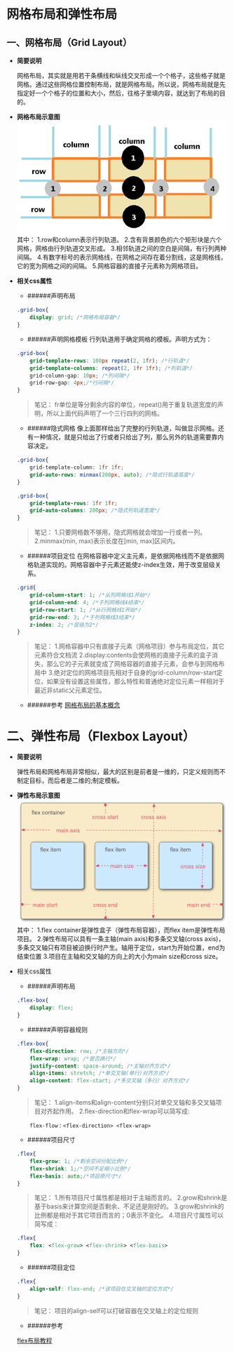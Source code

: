 # 网格布局和弹性布局

## 一、网格布局（Grid Layout）
* __简要说明__  

    网格布局，其实就是用若干条横线和纵线交叉形成一个个格子，这些格子就是网格。通过这些网格位置控制布局，就是网格布局。所以说，网格布局就是先指定好一个个格子的位置和大小，然后，往格子里填内容，就达到了布局的目的。
    
* __网格布局示意图__
![网格示意图](./imgs/grid.jpg)
其中：
1.row和column表示行列轨道。
2.含有背景颜色的六个矩形块是六个网格，网格由行列轨道交叉形成。
3.相邻轨道之间的空白是间隔，有行列两种间隔。
4.有数字标号的表示网格线，在网格之间存在着分割线，这是网格线，它的宽为网格之间的间隔。
5.网格容器的直接子元素称为网格项目。
* __相关css属性__
    * ######声明布局
    ```css
    .grid-box{
        display: grid; /*网格布局容器*/
    }
    ```
    * ######声明网格模板
    行列轨道用于确定网格的模板。声明方式为：
    ```css
    .grid-box{
        grid-template-rows: 100px repeat(2, 1fr); /*行轨道*/
        grid-template-columns: repeat(2, 1fr 1fr); /*列轨道*/
        grid-column-gap: 10px; /*列间隔*/
        grid-row-gap: 4px;/*行间隔*/
    }
    ```
    > 笔记：
    > fr单位是等分剩余内容的单位，repeat()用于重复轨道宽度的声明，所以上面代码声明了一个三行四列的网格。
    * ######隐式网格
    像上面那样给出了完整的行列轨道，叫做显示网格。还有一种情况，就是只给出了行或者只给出了列，那么另外的轨道需要靠内容决定。
    ```css
    .grid-box{
        grid-template-column: 1fr 1fr;
        grid-auto-rows: minmax(200px, auto); /*隐式行轨道高度*/
    }
    ```
    ```css
    .grid-box{
        grid-template-rows: 1fr 1fr;
        grid-auto-columns: 200px; /*隐式列轨道宽度*/
    }
    ```
    > 笔记：
    > 1.只要网格数不够用，隐式网格就会增加一行或者一列。
    > 2.minmax(min, max)表示长度在[min, max]区间内。
    * ######项目定位
    在网格容器中定义主元素，是依据网格线而不是依据网格轨道实现的。网格容器中子元素还能使z-index生效，用于改变层级关系。
    ```css
    .grid{
        grid-column-start: 1; /*从列网格线1开始*/
        grid-column-end: 4; /*于列网格线4结束*/
        grid-row-start: 1; /*从行网格线1开始*/
        grid-row-end: 3; /*于列网格线3结束*/
        z-index: 2; /*层级为2*/
    }
    ```
    > 笔记：
    > 1.网格容器中只有直接子元素（网格项目）参与布局定位，其它元素符合文档流
    > 2.display:contents会使网格的直接子元素的盒子消失，那么它的子元素就变成了网格容器的直接子元素，会参与到网格布局中
    > 3.绝对定位的网格项目先相对于自身的grid-column/row-start定位，如果没有设置这些属性，那么特性和普通绝对定位元素一样相对于最近非static父元素定位。
    * ######参考
    [网格布局的基本概念](https://developer.mozilla.org/zh-CN/docs/web/css/css_grid_layout/basic_concepts_of_grid_layout)
    
# 二、弹性布局（Flexbox Layout）
* __简要说明__  

    弹性布局和网格布局非常相似，最大的区别是前者是一维的，只定义规则而不制定目标，而后者是二维的;制定模板。
    
* __弹性布局示意图__
![弹性布局示意图](./imgs/flex.png)
其中：
1.flex container是弹性盒子（弹性布局容器），而flex item是弹性布局项目。
2.弹性布局可以具有一条主轴(main axis)和多条交叉轴(cross axis)，多条交叉轴只有项目被迫换行时产生。轴用于定位，start为开始位置，end为结束位置
3.项目在主轴和交叉轴的方向上的大小为main size和cross size。
* 相关css属性
    * ######声明布局
    ```css
    .flex-box{
        display: flex;
    }
    ```
    * ######声明容器规则
    ```css
    .flex-box{
        flex-direction: row; /*主轴方向*/
        flex-wrap: wrap; /*是否换行*/
        justify-content: space-around; /*主轴对齐方式*/
        align-items: stretch; /*单交叉轴(单行)对齐方式*/
        align-content: flex-start; /*多交叉轴（多行）对齐方式*/
    }
    ```
    > 笔记：
    > 1.align-items和align-content分别只对单交叉轴和多交叉轴项目对齐起作用。
    > 2.flex-direction和flex-wrap可以简写成:
    ```csss
        flex-flow：<flex-direction> <flex-wrap>
    ```
    * ######项目尺寸
    ```css
    .flex{
        flex-grow: 1; /*剩余空间分配比例*/
        flex-shrink: 1;/*空间不足缩小比例*/
        flex-basis: auto;/*项目原尺寸*/
    }
    ```
    > 笔记：
    > 1.所有项目尺寸属性都是相对于主轴而言的。
    > 2.grow和shrink是基于basis来计算空间是否剩余、不足还是刚好的。
    > 3.grow和shrink的比例都是相对于其它项目而言的；0表示不变化。
    > 4.项目尺寸属性可以简写成：
    ```css
    .flex{
        flex: <flex-grow> <flex-shrink> <flex-basis> 
    }
    ```
    * ######项目定位
    ```css
    .flex{
        align-self: flex-end; /*该项目在交叉轴的定位方式*/
    }
    ```
    > 笔记：
    > 项目的align-self可以打破容器在交叉轴上的定位规则
    * ######参考
    
    [flex布局教程](http://www.ruanyifeng.com/blog/2015/07/flex-grammar.html)
    

    
    
